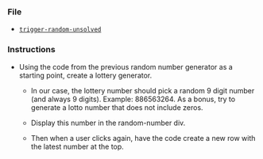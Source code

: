 ### File

* [`trigger-random-unsolved`](../07-TriggerRandom/Unsolved/trigger-random-unsolved.html)

### Instructions

* Using the code from the previous random number generator as a starting point, create a lottery generator.

  * In our case, the lottery number should pick a random 9 digit number (and always 9 digits). Example: 886563264. As a bonus, try to generate a lotto number that does not include zeros.

  * Display this number in the random-number div.

  * Then when a user clicks again, have the code create a new row with the latest number at the top.
